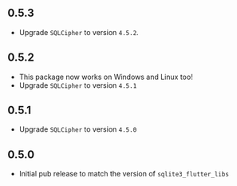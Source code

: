 ## 0.5.3

- Upgrade `SQLCipher` to version `4.5.2`.

## 0.5.2

- This package now works on Windows and Linux too!
- Upgrade `SQLCipher` to version `4.5.1`

## 0.5.1

- Upgrade `SQLCipher` to version `4.5.0`

## 0.5.0

- Initial pub release to match the version of `sqlite3_flutter_libs`
